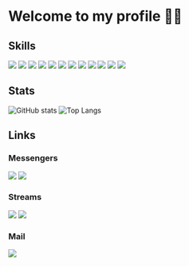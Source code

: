 # Welcome to my profile ✌🏻

## Skills
![](https://img.shields.io/badge/Python-3776AB?style=flat-square&logo=Python&logoColor=ffffff)
![](https://img.shields.io/badge/C-A8B9CC?style=flat-square&logo=C&logoColor=ffffff)
![](https://img.shields.io/badge/C++-00599C?style=flat-square&logo=C%2B%2B&logoColor=ffffff)
![](https://img.shields.io/badge/SQLite-003B57?style=flat-square&logo=SQLite&logoColor=ffffff)
![](https://img.shields.io/badge/Qt-41CD52?style=flat-square&logo=Qt&logoColor=ffffff)
![](https://img.shields.io/badge/Django-092E20?style=flat-square&logo=Django&logoColor=ffffff)
![](https://img.shields.io/badge/Apache%20Airflow-017CEE?style=flat-square&logo=Apache%20Airflow&logoColor=ffffff)
![](https://img.shields.io/badge/Arduino-00979D?style=flat-square&logo=Arduino&logoColor=ffffff)
![](https://img.shields.io/badge/Linux-FCC624?style=flat-square&logo=Linux&logoColor=000000)
![](https://img.shields.io/badge/Git-F05032?style=flat-square&logo=Git&logoColor=ffffff)
![](https://img.shields.io/badge/Docker-2496ED?style=flat-square&logo=Docker&logoColor=ffffff)
![](https://img.shields.io/badge/VS%20Code-007ACC?style=flat-square&logo=Visual%20Studio%20Code&logoColor=ffffff)

## Stats
![GitHub stats](https://github-readme-stats.vercel.app/api?username=rnv812&layout=compact&show_icons=true&theme=white&icon_color=2a84ea&hide_border=true&bg_color=00000000&text_color=2a84ea)
![Top Langs](https://github-readme-stats.vercel.app/api/top-langs/?username=rnv812&layout=compact&theme=white&icon_color=2a84ea&hide_border=true&bg_color=00000000&text_color=2a84ea)

## Links
### Messengers
[![](https://img.shields.io/badge/t.me%2Frnv812-26A5E4?style=for-the-badge&logo=Telegram&logoColor=ffffff)](https://t.me/rnv812)
[![](https://img.shields.io/badge/rnv812%235018-5865F2?style=for-the-badge&logo=Discord&logoColor=ffffff)](https://discordapp.com/users/576036549704024084)

### Streams
[![](https://img.shields.io/badge/twitch.tv%2Frnv812-9146FF?style=for-the-badge&logo=Twitch&logoColor=ffffff)](https://www.twitch.tv/rnv812)
[![](https://img.shields.io/twitch/status/rnv812?color=9146FF&label=status&logo=Twitch&logoColor=FFFFFF&style=for-the-badge)](https://www.twitch.tv/rnv812)

### Mail
[![](https://img.shields.io/badge/nikita.reznikov.public@mail.ru-005FF9?style=for-the-badge&logo=Mail.Ru&logoColor=ffffff)](mailto:nikita.reznikov.public@mail.ru)
